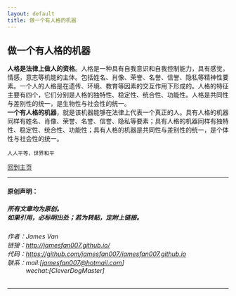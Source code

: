 ```yaml
---
layout: default
title: 做一个有人格的机器
---
```


## 做一个有人格的机器
**人格是法律上做人的资格**。人格是一种具有自我意识和自我控制能力，具有感觉，情感，意志等机能的主体。包括姓名、肖像、荣誉、名誉、信誉、隐私等精神性要素。一个人的人格是在遗传、环境、教育等因素的交互作用下形成的。人格的特征主要有四个，它们分别是人格的独特性、稳定性、统合性、功能性。人格是共同性与差别性的统一，是生物性与社会性的统一。  
**一个有人格的机器**，就是该机器能够在法律上代表一个真正的人。具有人格的机器同样有姓名、肖像、荣誉、名誉、信誉、隐私等要素；具有人格的机器同样有独特性、稳定性、统合性、功能性；具有人格的机器是共同性与差别性的统一，是个体性与社会性的统一。  

```
人人平等，世界和平
```

[回到主页](http://jamesfan007.github.io/)

---

#### 原创声明：

##### 所有文章均为原创。 <br/> 如果引用，必标明出处；若为转贴，定附上链接。

###### 作者：James Van <br/> 链接：http://jamesfan007.github.io/ <br/> 代码：https://github.com/jamesfan007/jamesfan007.github.io <br/> 联系：mail:[jamesfan007@hotmail.com]  <br/> &emsp;&emsp;&emsp;wechat:[CleverDogMaster]

---
